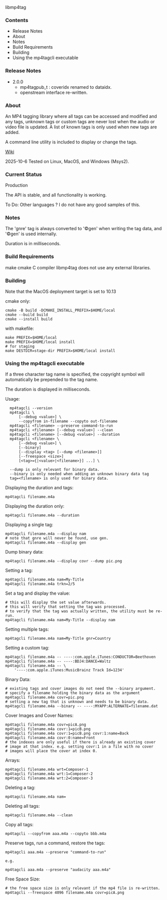 libmp4tag

### Contents

-  Release Notes
-  About
-  Notes
-  Build Requirements
-  Building
-  Using the mp4tagcli executable

### Release Notes

-  2.0.0
   - mp4tagpub_t : coveridx renamed to dataidx.
   - openstream interface re-written.

### About

An MP4 tagging library where all tags can be accessed and modified and
any tags, unknown tags or custom tags are never lost when the audio or
video file is updated. A list of known tags is only used when new tags
are added.

A command line utility is included to display or change the tags.

[Wiki](https://sourceforge.net/p/libmp4tag/wiki/Home/)

2025-10-6 Tested on Linux, MacOS, and Windows (Msys2).

### Current Status

Production

The API is stable, and all functionality is working.

To Do:
Other languages ? I do not have any good samples of this.

### Notes

  The 'gnre' tag is always converted to '©gen' when writing the tag
  data, and '©gen' is used internally.

  Duration is in milliseconds.

### Build Requirements

  make
  cmake
  C compiler
  libmp4tag does not use any external libraries.

### Building

Note that the MacOS deployment target is set to 10.13

cmake only:

    cmake -B build -DCMAKE_INSTALL_PREFIX=$HOME/local
    cmake --build build
    cmake --install build

with makefile:

    make PREFIX=$HOME/local
    make PREFIX=$HOME/local install
    # for staging
    make DESTDIR=stage-dir PREFIX=$HOME/local install

### Using the mp4tagcli executable

If a three character tag name is specified, the copyright symbol will
automatically be prepended to the tag name.

The duration is displayed in milliseconds.

Usage:

      mp4tagcli --version
      mp4tagcli \
          [--debug <value>] \
          --copyfrom in-filename --copyto out-filename
      mp4tagcli <filename> --preserve command-to-run
      mp4tagcli <filename> [--debug <value>] --clean
      mp4tagcli <filename> [--debug <value>] --duration
      mp4tagcli <filename> \
          [--debug <value>] \
          [--binary]
          [--display <tag> [--dump <filename>]]
          [--freespace <size>]
          [<tag>={|<value>|<filename>}] ...] \

      --dump is only relevant for binary data.
      --binary is only needed when adding an unknown binary data tag
      tag=<filename> is only used for binary data.

Displaying the duration and tags:

    mp4tagcli filename.m4a

Displaying the duration only:

    mp4tagcli filename.m4a --duration

Displaying a single tag:

    mp4tagcli filename.m4a --display nam
    # note that gnre will never be found, use gen.
    mp4tagcli filename.m4a --display gen

Dump binary data:

    mp4tagcli filename.m4a --display covr --dump pic.png

Setting a tag:

    mp4tagcli filename.m4a nam=My-Title
    mp4tagcli filename.m4a trkn=2/5

Set a tag and display the value:

    # this will display the set value afterwards.
    # this will verify that setting the tag was processed.
    # to verify that the tag was actually written, the utility must be re-run.
    mp4tagcli filename.m4a nam=My-Title --display nam

Setting multiple tags:

    mp4tagcli filename.m4a nam=My-Title gnr=Country

Setting a custom tag:

    mp4tagcli filename.m4a -- ----:com.apple.iTunes:CONDUCTOR=Beethoven
    mp4tagcli filename.m4a -- ----:BDJ4:DANCE=Waltz
    mp4tagcli filename.m4a -- \
        '----:com.apple.iTunes:MusicBrainz Track Id=1234'

Binary Data:

    # existing tags and cover images do not need the --binary argument.
    # specify a filename holding the binary data as the argument
    mp4tagcli filename.m4a covr=pic.png
    # setting a new tag that is unknown and needs to be binary data.
    mp4tagcli filename.m4a --binary -- ----:MYAPP:ALTERNATE=filename.dat

Cover Images and Cover Names:

    mp4tagcli filename.m4a covr=picA.png
    mp4tagcli filename.m4a covr:1=picB.png
    mp4tagcli filename.m4a covr:1=picB.png covr:1:name=Back
    mp4tagcli filename.m4a covr:0:name=Front
    # the indexes are only useful if there is already an existing cover
    # image at that index. e.g. setting covr:1 in a file with no cover
    # images will place the cover at index 0.

Arrays:

    mp4tagcli filename.m4a wrt=Composer-1
    mp4tagcli filename.m4a wrt:1=Composer-2
    mp4tagcli filename.m4a wrt:2=Composer-3

Deleting a tag:

    mp4tagcli filename.m4a nam=

Deleting all tags:

    mp4tagcli filename.m4a --clean

Copy all tags:

    mp4tagcli --copyfrom aaa.m4a --copyto bbb.m4a

Preserve tags, run a command, restore the tags:

    mp4tagcli aaa.m4a --preserve "command-to-run"

    e.g.

    mp4tagcli aaa.m4a --preserve "audacity aaa.m4a"

Free Space Size:

    # the free space size is only relevant if the mp4 file is re-written.
    mp4tagcli --freespace 4096 filename.m4a covr=picA.png
